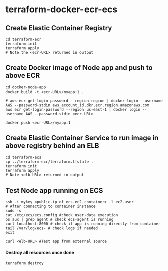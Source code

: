# terraform-docker-ecr-ecs

## Create Elastic Container Registry
```
cd terraform-ecr
terraform init
terraform apply
# Note the <ecr-URL> returned in output
```

## Create Docker image of Node app and push to above ECR
```
cd docker-node-app
docker build -t <ecr-URL>/myapp:1 .

# aws ecr get-login-password --region region | docker login --username AWS --password-stdin aws_account_id.dkr.ecr.region.amazonaws.com
aws ecr get-login-password --region us-east-1 | docker login --username AWS --password-stdin <ecr-URL> 

docker push <ecr-URL>/myapp:1
```

## Create Elastic Container Service to run image in above registry behind an ELB
```
cd terraform-ecs
cp ../terraform-ecr/terraform.tfstate .
terraform init
terraform apply 
# Note <elb-URL> returned in output
```
## Test Node app running on ECS

```
ssh -i mykey <public-ip of ecs-ec2-container> -l ec2-user
# After connecting to container instance
sudo -s
cat /etc/ecs/ecs.config #check user-data execution
ps aux | grep agent # check ecs-agent is running
curl localhost:8000 # check if app is running directly from container
tail /var/log/ecs- # check logs if needed
exit

curl <elb-URL> #Test app from external source
```
#### Destroy all resources once done
```
terraform destroy
```